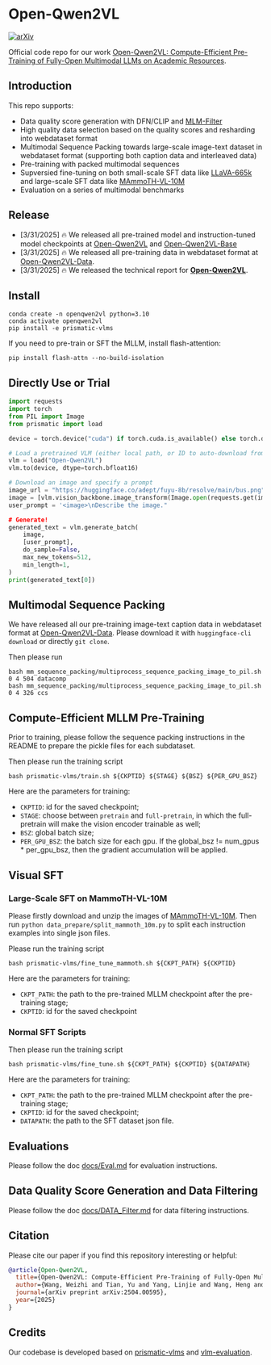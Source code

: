# Open-Qwen2VL

[![arXiv](https://img.shields.io/badge/arXiv-2504.00595-df2a2a.svg?style=for-the-badge)](https://arxiv.org/abs/2504.00595)

Official code repo for our work [Open-Qwen2VL: Compute-Efficient Pre-Training of Fully-Open Multimodal LLMs on Academic Resources](https://victorwz.github.io/Open-Qwen2VL/).

## Introduction
This repo supports:
- Data quality score generation with DFN/CLIP and [MLM-Filter](https://github.com/Victorwz/MLM_Filter)
- High quality data selection based on the quality scores and resharding into webdataset format
- Multimodal Sequence Packing towards large-scale image-text dataset in webdataset format (supporting both caption data and interleaved data)
- Pre-training with packed multimodal sequences
- Supversied fine-tuning on both small-scale SFT data like [LLaVA-665k](https://huggingface.co/datasets/liuhaotian/LLaVA-Instruct-150K/blob/main/llava_v1_5_mix665k.json) and large-scale SFT data like [MAmmoTH-VL-10M](https://huggingface.co/datasets/MAmmoTH-VL/MAmmoTH-VL-Instruct-12M)
- Evaluation on a series of multimodal benchmarks


## Release
- [3/31/2025] 🔥 We released all pre-trained model and instruction-tuned model checkpoints at [Open-Qwen2VL](https://huggingface.co/weizhiwang/Open-Qwen2VL) and [Open-Qwen2VL-Base](https://huggingface.co/weizhiwang/Open-Qwen2VL-Base)
- [3/31/2025] 🔥 We released all pre-training data in webdataset format at [Open-Qwen2VL-Data](https://huggingface.co/datasets/weizhiwang/Open-Qwen2VL-Data).
- [3/31/2025] 🔥 We released the technical report for [**Open-Qwen2VL**](https://arxiv.org/abs/2504.00595).

## Install

```Shell
conda create -n openqwen2vl python=3.10
conda activate openqwen2vl
pip install -e prismatic-vlms
```

If you need to pre-train or SFT the MLLM, install flash-attention:
```
pip install flash-attn --no-build-isolation
```

## Directly Use or Trial
```python
import requests
import torch
from PIL import Image
from prismatic import load

device = torch.device("cuda") if torch.cuda.is_available() else torch.device("cpu")

# Load a pretrained VLM (either local path, or ID to auto-download from the HF Hub)
vlm = load("Open-Qwen2VL")
vlm.to(device, dtype=torch.bfloat16)

# Download an image and specify a prompt
image_url = "https://huggingface.co/adept/fuyu-8b/resolve/main/bus.png"
image = [vlm.vision_backbone.image_transform(Image.open(requests.get(image_url, stream=True).raw).convert("RGB")).unsqueeze(0)]
user_prompt = '<image>\nDescribe the image."

# Generate!
generated_text = vlm.generate_batch(
    image,
    [user_prompt],
    do_sample=False,
    max_new_tokens=512,
    min_length=1,
)
print(generated_text[0])
```

## Multimodal Sequence Packing
We have released all our pre-training image-text caption data in webdataset format at [Open-Qwen2VL-Data](https://huggingface.co/datasets/weizhiwang/Open-Qwen2VL-Data). Please download it with ```huggingface-cli download``` or directly ```git clone```.

Then please run
```shell
bash mm_sequence_packing/multiprocess_sequence_packing_image_to_pil.sh 0 4 504 datacomp
bash mm_sequence_packing/multiprocess_sequence_packing_image_to_pil.sh 0 4 326 ccs
```

## Compute-Efficient MLLM Pre-Training
Prior to training, please follow the sequence packing instructions in the README to prepare the pickle files for each subdataset.

Then please run the training script
```Shell
bash prismatic-vlms/train.sh ${CKPTID} ${STAGE} ${BSZ} ${PER_GPU_BSZ}
```
Here are the parameters for training:
- `CKPTID`: id for the saved checkpoint;
- `STAGE`: choose between `pretrain` and `full-pretrain`, in which the full-pretrain will make the vision encoder trainable as well;
- `BSZ`: global batch size;
- `PER_GPU_BSZ`: the batch size for each gpu. If the global_bsz != num_gpus * per_gpu_bsz, then the gradient accumulation will be applied.

## Visual SFT
### Large-Scale SFT on MammoTH-VL-10M
Please firstly download and unzip the images of [MAmmoTH-VL-10M](https://huggingface.co/datasets/MAmmoTH-VL/MAmmoTH-VL-Instruct-12M). Then run ```python data_prepare/split_mammoth_10m.py``` to split each instruction examples into single json files.

Please run the training script
```Shell
bash prismatic-vlms/fine_tune_mammoth.sh ${CKPT_PATH} ${CKPTID}
```
Here are the parameters for training:
- `CKPT_PATH`: the path to the pre-trained MLLM checkpoint after the pre-training stage;
- `CKPTID`: id for the saved checkpoint

### Normal SFT Scripts

Then please run the training script
```Shell
bash prismatic-vlms/fine_tune.sh ${CKPT_PATH} ${CKPTID} ${DATAPATH}
```
Here are the parameters for training:
- `CKPT_PATH`: the path to the pre-trained MLLM checkpoint after the pre-training stage;
- `CKPTID`: id for the saved checkpoint;
- `DATAPATH`: the path to the SFT dataset json file.

## Evaluations
Please follow the doc [docs/Eval.md](docs/Eval.md) for evaluation instructions.

## Data Quality Score Generation and Data Filtering
Please follow the doc [docs/DATA_Filter.md](docs/DATA_Filter.md) for data filtering instructions.

## Citation

Please cite our paper if you find this repository interesting or helpful:
```bibtex
@article{Open-Qwen2VL,
  title={Open-Qwen2VL: Compute-Efficient Pre-Training of Fully-Open Multimodal LLMs on Academic Resources},
  author={Wang, Weizhi and Tian, Yu and Yang, Linjie and Wang, Heng and Yan, Xifeng},
  journal={arXiv preprint arXiv:2504.00595},
  year={2025}
}
```


## Credits
Our codebase is developed based on [prismatic-vlms](https://github.com/TRI-ML/prismatic-vlms) and [vlm-evaluation](https://github.com/TRI-ML/vlm-evaluation).
